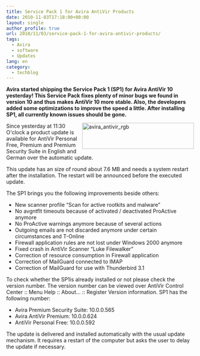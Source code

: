 ```yaml
---
title: Service Pack 1 for Avira AntiVir Products
date: 2010-11-03T17:18:00+00:00
layout: single
author_profile: true
url: 2010/11/03/service-pack-1-for-avira-antivir-products/
tags:
  - Avira
  - software
  - Updates
lang: en
category: 
  - techblog
---
```

**Avira started shipping the Service Pack 1 (SP1) for Avira AntiVir 10 yesterday! This Service Pack fixes plenty of minor bugs we found in version 10 and thus makes AntiVir 10 more stable. Also, the developers added some optimizations to improve the speed a little. After installing SP1, all currently known issues should be gone.**

[<img title="avira_antivir_rgb" border="0" alt="avira_antivir_rgb" align="right" src="http://lh6.ggpht.com/_vaUVXcmC3OI/TNGSbcuD4eI/AAAAAAAAC_0/rI7ZNTUpVqU/avira_antivir_rgb_thumb%5B4%5D.jpg?imgmax=800" width="300" height="70" />](http://lh3.ggpht.com/_vaUVXcmC3OI/TNGSZ43aZSI/AAAAAAAAC_w/CBOsBBi_JEw/s1600-h/avira_antivir_rgb%5B7%5D.jpg)Since yesterday at 11:30 O'clock a product update is available for AntiVir Personal Free, Premium and Premium Security Suite in English and German over the automatic update.

This update has an size of round about 7.6 MB and needs a system restart after the installation. The restart will be announced before the executed update.

The SP1 brings you the following improvements beside others:

  * New scanner profile “Scan for active rootkits and malware”
  * No avgntflt timeouts because of activated / deactivated ProActive anymore
  * No ProActive warnings anymore because of several actions
  * Outgoing emails are not discarded anymore under certain circumstances and T-Online
  * Firewall application rules are not lost under Windows 2000 anymore
  * Fixed crash in AntiVir Scanner “Luke Filewalker”
  * Correction of resource consumption in Firewall application
  * Correction of MailGuard connected to IMAP
  * Correction of MailGuard for use with Thunderbird 3.1

To check whether the SP1is already installed or not please check the version number. The version number can be viewed over AntiVir Control Center :: Menu Help :: About… :: Register Version information. SP1 has the following number:

  * Avira Premium Security Suite: 10.0.0.565
  * Avira AntiVir Premium: 10.0.0.624
  * AntiVir Personal Free: 10.0.0.592

The update is delivered and installed automatically with the usual update mechanism. It requires a restart of the computer but asks the user to delay the update if necessary.